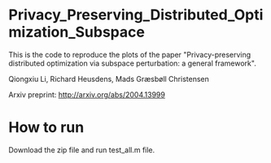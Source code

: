 # Privacy_Preserving_Distributed_Optimization_Subspace

This is the code to reproduce the plots of the paper 
"Privacy-preserving distributed optimization via subspace perturbation: a general framework".

Qiongxiu Li, Richard Heusdens, Mads Græsbøll Christensen

Arxiv preprint: http://arxiv.org/abs/2004.13999
# How to run
Download the zip file and run test_all.m file. 
